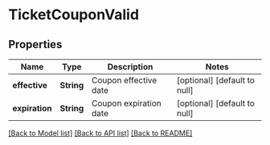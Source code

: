 # TicketCouponValid
## Properties

| Name | Type | Description | Notes |
|------------ | ------------- | ------------- | -------------|
| **effective** | **String** | Coupon effective date | [optional] [default to null] |
| **expiration** | **String** | Coupon expiration date | [optional] [default to null] |

[[Back to Model list]](../README.md#documentation-for-models) [[Back to API list]](../README.md#documentation-for-api-endpoints) [[Back to README]](../README.md)

